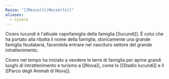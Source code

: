 ```yaml
---
Razza: "[[Mezzelfi|Mezzelfo]]"
aliases:
  - Cicero
---
```

Cicero Iucundi è l'attuale capofamiglia della famiglia [[Iucundi]]. 
È colui che ha portato alla ribalta il nome della famiglia, storicamente una grande famiglia feudataria, facendola entrare nel nascituro settore del grande intrattenimento. 

Cicero nel tempo ha iniziato a vendere le terre di famiglia per aprire grandi luoghi di intrattenimento e turismo a [[Nova]], come lo [[Stadio Iucundi]] e il [[Parco degli Animali di Nova]]. 
